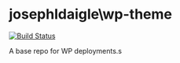 josephldaigle\wp-theme
==============
[![Build Status](https://travis-ci.org/josephldaigle/wp-theme.svg?branch=master)](https://travis-ci.org/josephldaigle/wp-theme)

A base repo for WP deployments.s